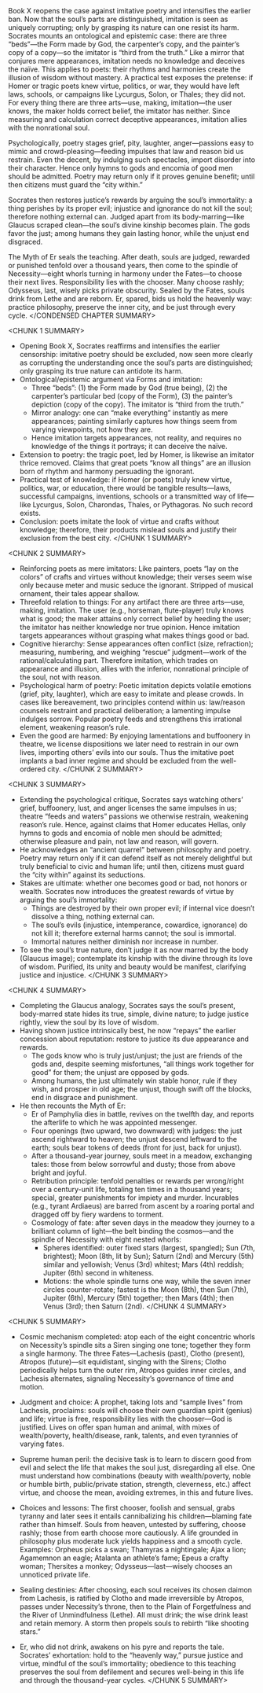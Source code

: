 <CONDENSED CHAPTER SUMMARY>
Book X reopens the case against imitative poetry and intensifies the earlier ban. Now that the soul’s parts are distinguished, imitation is seen as uniquely corrupting; only by grasping its nature can one resist its harm. Socrates mounts an ontological and epistemic case: there are three “beds”—the Form made by God, the carpenter’s copy, and the painter’s copy of a copy—so the imitator is “third from the truth.” Like a mirror that conjures mere appearances, imitation needs no knowledge and deceives the naïve. This applies to poets: their rhythms and harmonies create the illusion of wisdom without mastery. A practical test exposes the pretense: if Homer or tragic poets knew virtue, politics, or war, they would have left laws, schools, or campaigns like Lycurgus, Solon, or Thales; they did not. For every thing there are three arts—use, making, imitation—the user knows, the maker holds correct belief, the imitator has neither. Since measuring and calculation correct deceptive appearances, imitation allies with the nonrational soul.

Psychologically, poetry stages grief, pity, laughter, anger—passions easy to mimic and crowd-pleasing—feeding impulses that law and reason bid us restrain. Even the decent, by indulging such spectacles, import disorder into their character. Hence only hymns to gods and encomia of good men should be admitted. Poetry may return only if it proves genuine benefit; until then citizens must guard the “city within.”

Socrates then restores justice’s rewards by arguing the soul’s immortality: a thing perishes by its proper evil; injustice and ignorance do not kill the soul; therefore nothing external can. Judged apart from its body-marring—like Glaucus scraped clean—the soul’s divine kinship becomes plain. The gods favor the just; among humans they gain lasting honor, while the unjust end disgraced.

The Myth of Er seals the teaching. After death, souls are judged, rewarded or punished tenfold over a thousand years, then come to the spindle of Necessity—eight whorls turning in harmony under the Fates—to choose their next lives. Responsibility lies with the chooser. Many choose rashly; Odysseus, last, wisely picks private obscurity. Sealed by the Fates, souls drink from Lethe and are reborn. Er, spared, bids us hold the heavenly way: practice philosophy, preserve the inner city, and be just through every cycle.
</CONDENSED CHAPTER SUMMARY>

<CHUNK 1 SUMMARY>
- Opening Book X, Socrates reaffirms and intensifies the earlier censorship: imitative poetry should be excluded, now seen more clearly as corrupting the understanding once the soul’s parts are distinguished; only grasping its true nature can antidote its harm.
- Ontological/epistemic argument via Forms and imitation:
  - Three “beds”: (1) the Form made by God (true being), (2) the carpenter’s particular bed (copy of the Form), (3) the painter’s depiction (copy of the copy). The imitator is “third from the truth.”
  - Mirror analogy: one can “make everything” instantly as mere appearances; painting similarly captures how things seem from varying viewpoints, not how they are.
  - Hence imitation targets appearances, not reality, and requires no knowledge of the things it portrays; it can deceive the naïve.
- Extension to poetry: the tragic poet, led by Homer, is likewise an imitator thrice removed. Claims that great poets “know all things” are an illusion born of rhythm and harmony persuading the ignorant.
- Practical test of knowledge: if Homer (or poets) truly knew virtue, politics, war, or education, there would be tangible results—laws, successful campaigns, inventions, schools or a transmitted way of life—like Lycurgus, Solon, Charondas, Thales, or Pythagoras. No such record exists.
- Conclusion: poets imitate the look of virtue and crafts without knowledge; therefore, their products mislead souls and justify their exclusion from the best city.
</CHUNK 1 SUMMARY>

<CHUNK 2 SUMMARY>
- Reinforcing poets as mere imitators: Like painters, poets “lay on the colors” of crafts and virtues without knowledge; their verses seem wise only because meter and music seduce the ignorant. Stripped of musical ornament, their tales appear shallow.
- Threefold relation to things: For any artifact there are three arts—use, making, imitation. The user (e.g., horseman, flute-player) truly knows what is good; the maker attains only correct belief by heeding the user; the imitator has neither knowledge nor true opinion. Hence imitation targets appearances without grasping what makes things good or bad.
- Cognitive hierarchy: Sense appearances often conflict (size, refraction); measuring, numbering, and weighing “rescue” judgment—work of the rational/calculating part. Therefore imitation, which trades on appearance and illusion, allies with the inferior, nonrational principle of the soul, not with reason.
- Psychological harm of poetry: Poetic imitation depicts volatile emotions (grief, pity, laughter), which are easy to imitate and please crowds. In cases like bereavement, two principles contend within us: law/reason counsels restraint and practical deliberation; a lamenting impulse indulges sorrow. Popular poetry feeds and strengthens this irrational element, weakening reason’s rule.
- Even the good are harmed: By enjoying lamentations and buffoonery in theatre, we license dispositions we later need to restrain in our own lives, importing others’ evils into our souls. Thus the imitative poet implants a bad inner regime and should be excluded from the well-ordered city.
</CHUNK 2 SUMMARY>

<CHUNK 3 SUMMARY>
- Extending the psychological critique, Socrates says watching others’ grief, buffoonery, lust, and anger licenses the same impulses in us; theatre “feeds and waters” passions we otherwise restrain, weakening reason’s rule. Hence, against claims that Homer educates Hellas, only hymns to gods and encomia of noble men should be admitted; otherwise pleasure and pain, not law and reason, will govern.
- He acknowledges an “ancient quarrel” between philosophy and poetry. Poetry may return only if it can defend itself as not merely delightful but truly beneficial to civic and human life; until then, citizens must guard the “city within” against its seductions.
- Stakes are ultimate: whether one becomes good or bad, not honors or wealth. Socrates now introduces the greatest rewards of virtue by arguing the soul’s immortality:
  - Things are destroyed by their own proper evil; if internal vice doesn’t dissolve a thing, nothing external can.
  - The soul’s evils (injustice, intemperance, cowardice, ignorance) do not kill it; therefore external harms cannot; the soul is immortal.
  - Immortal natures neither diminish nor increase in number.
- To see the soul’s true nature, don’t judge it as now marred by the body (Glaucus image); contemplate its kinship with the divine through its love of wisdom. Purified, its unity and beauty would be manifest, clarifying justice and injustice.
</CHUNK 3 SUMMARY>

<CHUNK 4 SUMMARY>
- Completing the Glaucus analogy, Socrates says the soul’s present, body-marred state hides its true, simple, divine nature; to judge justice rightly, view the soul by its love of wisdom.
- Having shown justice intrinsically best, he now “repays” the earlier concession about reputation: restore to justice its due appearance and rewards.
  - The gods know who is truly just/unjust; the just are friends of the gods and, despite seeming misfortunes, “all things work together for good” for them; the unjust are opposed by gods.
  - Among humans, the just ultimately win stable honor, rule if they wish, and prosper in old age; the unjust, though swift off the blocks, end in disgrace and punishment.
- He then recounts the Myth of Er:
  - Er of Pamphylia dies in battle, revives on the twelfth day, and reports the afterlife to which he was appointed messenger.
  - Four openings (two upward, two downward) with judges: the just ascend rightward to heaven; the unjust descend leftward to the earth; souls bear tokens of deeds (front for just, back for unjust).
  - After a thousand-year journey, souls meet in a meadow, exchanging tales: those from below sorrowful and dusty; those from above bright and joyful.
  - Retribution principle: tenfold penalties or rewards per wrong/right over a century-unit life, totaling ten times in a thousand years; special, greater punishments for impiety and murder. Incurables (e.g., tyrant Ardiaeus) are barred from ascent by a roaring portal and dragged off by fiery wardens to torment.
  - Cosmology of fate: after seven days in the meadow they journey to a brilliant column of light—the belt binding the cosmos—and the spindle of Necessity with eight nested whorls:
    - Spheres identified: outer fixed stars (largest, spangled); Sun (7th, brightest); Moon (8th, lit by Sun); Saturn (2nd) and Mercury (5th) similar and yellowish; Venus (3rd) whitest; Mars (4th) reddish; Jupiter (6th) second in whiteness.
    - Motions: the whole spindle turns one way, while the seven inner circles counter-rotate; fastest is the Moon (8th), then Sun (7th), Jupiter (6th), Mercury (5th) together; then Mars (4th); then Venus (3rd); then Saturn (2nd).
</CHUNK 4 SUMMARY>

<CHUNK 5 SUMMARY>
- Cosmic mechanism completed: atop each of the eight concentric whorls on Necessity’s spindle sits a Siren singing one tone; together they form a single harmony. The three Fates—Lachesis (past), Clotho (present), Atropos (future)—sit equidistant, singing with the Sirens; Clotho periodically helps turn the outer rim, Atropos guides inner circles, and Lachesis alternates, signaling Necessity’s governance of time and motion.

- Judgment and choice: A prophet, taking lots and “sample lives” from Lachesis, proclaims: souls will choose their own guardian spirit (genius) and life; virtue is free, responsibility lies with the chooser—God is justified. Lives on offer span human and animal, with mixes of wealth/poverty, health/disease, rank, talents, and even tyrannies of varying fates.

- Supreme human peril: the decisive task is to learn to discern good from evil and select the life that makes the soul just, disregarding all else. One must understand how combinations (beauty with wealth/poverty, noble or humble birth, public/private station, strength, cleverness, etc.) affect virtue, and choose the mean, avoiding extremes, in this and future lives.

- Choices and lessons: The first chooser, foolish and sensual, grabs tyranny and later sees it entails cannibalizing his children—blaming fate rather than himself. Souls from heaven, untested by suffering, choose rashly; those from earth choose more cautiously. A life grounded in philosophy plus moderate luck yields happiness and a smooth cycle. Examples: Orpheus picks a swan; Thamyras a nightingale; Ajax a lion; Agamemnon an eagle; Atalanta an athlete’s fame; Epeus a crafty woman; Thersites a monkey; Odysseus—last—wisely chooses an unnoticed private life.

- Sealing destinies: After choosing, each soul receives its chosen daimon from Lachesis, is ratified by Clotho and made irreversible by Atropos, passes under Necessity’s throne, then to the Plain of Forgetfulness and the River of Unmindfulness (Lethe). All must drink; the wise drink least and retain memory. A storm then propels souls to rebirth “like shooting stars.”

- Er, who did not drink, awakens on his pyre and reports the tale. Socrates’ exhortation: hold to the “heavenly way,” pursue justice and virtue, mindful of the soul’s immortality; obedience to this teaching preserves the soul from defilement and secures well-being in this life and through the thousand-year cycles.
</CHUNK 5 SUMMARY>